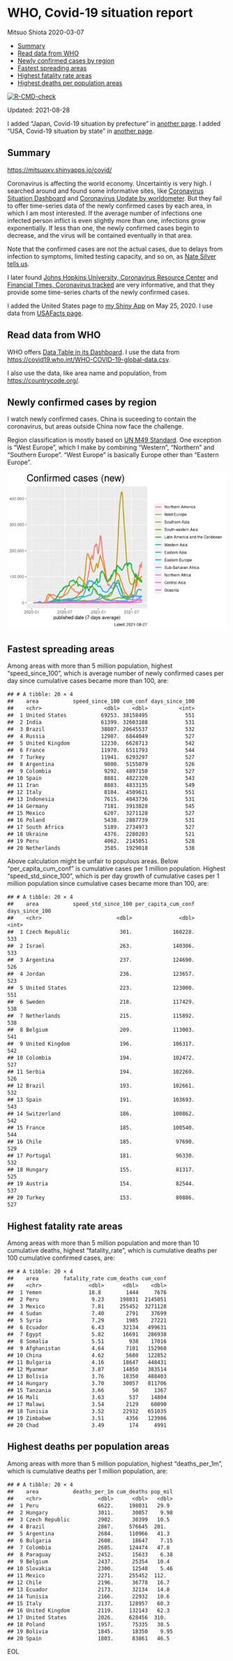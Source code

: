 WHO, Covid-19 situation report
================
Mitsuo Shiota
2020-03-07

-   [Summary](#summary)
-   [Read data from WHO](#read-data-from-who)
-   [Newly confirmed cases by region](#newly-confirmed-cases-by-region)
-   [Fastest spreading areas](#fastest-spreading-areas)
-   [Highest fatality rate areas](#highest-fatality-rate-areas)
-   [Highest deaths per population
    areas](#highest-deaths-per-population-areas)

<!-- badges: start -->

[![R-CMD-check](https://github.com/mitsuoxv/covid/workflows/R-CMD-check/badge.svg)](https://github.com/mitsuoxv/covid/actions)
<!-- badges: end -->

Updated: 2021-08-28

I added “Japan, Covid-19 situation by prefecture” in [another
page](Japan.md). I added “USA, Covid-19 situation by state” in [another
page](USA.md).

## Summary

<https://mitsuoxv.shinyapps.io/covid/>

Coronavirus is affecting the world economy. Uncertaintiy is very high. I
searched around and found some informative sites, like [Coronavirus
Situation
Dashboard](https://who.maps.arcgis.com/apps/opsdashboard/index.html#/c88e37cfc43b4ed3baf977d77e4a0667)
and [Coronavirus Update by
worldometer](https://www.worldometers.info/coronavirus/). But they fail
to offer time-series data of the newly confirmed cases by each area, in
which I am most interested. If the average number of infections one
infected person inflict is even slightly more than one, infections grow
exponentially. If less than one, the newly confirmed cases begin to
decrease, and the virus will be contained eventually in that area.

Note that the confirmed cases are not the actual cases, due to delays
from infection to symptoms, limited testing capacity, and so on, as
[Nate Silver tells
us](https://fivethirtyeight.com/features/coronavirus-case-counts-are-meaningless/).

I later found [Johns Hopkins University, Coronavirus Resource
Center](https://coronavirus.jhu.edu/) and [Financial Times, Coronavirus
tracked](https://www.ft.com/content/a26fbf7e-48f8-11ea-aeb3-955839e06441)
are very informative, and that they provide some time-series charts of
the newly confirmed cases.

I added the United States page to [my Shiny
App](https://mitsuoxv.shinyapps.io/covid/) on May 25, 2020. I use data
from [USAFacts
page](https://usafacts.org/visualizations/coronavirus-covid-19-spread-map/).

## Read data from WHO

WHO offers [Data Table in its Dashboard](https://covid19.who.int/table).
I use the data from
<https://covid19.who.int/WHO-COVID-19-global-data.csv>.

I also use the data, like area name and population, from
<https://countrycode.org/>.

## Newly confirmed cases by region

I watch newly confirmed cases. China is suceeding to contain the
coronavirus, but areas outside China now face the challenge.

Region classification is mostly based on [UN M49
Standard](https://unstats.un.org/unsd/methodology/m49/). One exception
is “West Europe”, which I make by combining “Western”, “Northern” and
“Southern Europe”. “West Europe” is basically Europe other than “Eastern
Europe”.

![](README_files/figure-gfm/chart-1.png)<!-- -->

## Fastest spreading areas

Among areas with more than 5 million population, highest
“speed\_since\_100”, which is average number of newly confirmed cases
per day since cumulative cases became more than 100, are:

    ## # A tibble: 20 × 4
    ##    area           speed_since_100 cum_conf days_since_100
    ##    <chr>                    <dbl>    <dbl>          <int>
    ##  1 United States           69253. 38158495            551
    ##  2 India                   61399. 32603188            531
    ##  3 Brazil                  38807. 20645537            532
    ##  4 Russia                  12987.  6844049            527
    ##  5 United Kingdom          12230.  6628713            542
    ##  6 France                  11970.  6511793            544
    ##  7 Turkey                  11941.  6293297            527
    ##  8 Argentina                9800.  5155079            526
    ##  9 Colombia                 9292.  4897150            527
    ## 10 Spain                    8881.  4822320            543
    ## 11 Iran                     8803.  4833135            549
    ## 12 Italy                    8184.  4509611            551
    ## 13 Indonesia                7615.  4043736            531
    ## 14 Germany                  7181.  3913828            545
    ## 15 Mexico                   6207.  3271128            527
    ## 16 Poland                   5438.  2887739            531
    ## 17 South Africa             5189.  2734973            527
    ## 18 Ukraine                  4376.  2280203            521
    ## 19 Peru                     4062.  2145051            528
    ## 20 Netherlands              3585.  1929018            538

Above calculation might be unfair to populous areas. Below
“per\_capita\_cum\_conf” is cumulative cases per 1 million population.
Highest “speed\_std\_since\_100”, which is per day growth of cumulative
cases per 1 million population since cumulative cases became more than
100, are:

    ## # A tibble: 20 × 4
    ##    area           speed_std_since_100 per_capita_cum_conf days_since_100
    ##    <chr>                        <dbl>               <dbl>          <int>
    ##  1 Czech Republic                301.             160228.            533
    ##  2 Israel                        263.             140306.            533
    ##  3 Argentina                     237.             124690.            526
    ##  4 Jordan                        236.             123657.            523
    ##  5 United States                 223.             123000.            551
    ##  6 Sweden                        218.             117429.            538
    ##  7 Netherlands                   215.             115892.            538
    ##  8 Belgium                       209.             113003.            541
    ##  9 United Kingdom                196.             106317.            542
    ## 10 Colombia                      194.             102472.            527
    ## 11 Serbia                        194.             102269.            526
    ## 12 Brazil                        193.             102661.            532
    ## 13 Spain                         191.             103693.            543
    ## 14 Switzerland                   186.             100862.            542
    ## 15 France                        185.             100540.            544
    ## 16 Chile                         185.              97690.            529
    ## 17 Portugal                      181.              96330.            532
    ## 18 Hungary                       155.              81317.            525
    ## 19 Austria                       154.              82544.            537
    ## 20 Turkey                        153.              80886.            527

## Highest fatality rate areas

Among areas with more than 5 million population and more than 10
cumulative deaths, highest “fatality\_rate”, which is cumulative deaths
per 100 cumulative confirmed cases, are:

    ## # A tibble: 20 × 4
    ##    area        fatality_rate cum_deaths cum_conf
    ##    <chr>               <dbl>      <dbl>    <dbl>
    ##  1 Yemen               18.8        1444     7676
    ##  2 Peru                 9.23     198031  2145051
    ##  3 Mexico               7.81     255452  3271128
    ##  4 Sudan                7.40       2791    37699
    ##  5 Syria                7.29       1985    27221
    ##  6 Ecuador              6.43      32134   499631
    ##  7 Egypt                5.82      16691   286938
    ##  8 Somalia              5.51        938    17016
    ##  9 Afghanistan          4.64       7101   152960
    ## 10 China                4.62       5680   122852
    ## 11 Bulgaria             4.16      18647   448431
    ## 12 Myanmar              3.87      14850   383514
    ## 13 Bolivia              3.76      18350   488403
    ## 14 Hungary              3.70      30057   811706
    ## 15 Tanzania             3.66         50     1367
    ## 16 Mali                 3.63        537    14804
    ## 17 Malawi               3.54       2129    60090
    ## 18 Tunisia              3.52      22932   651035
    ## 19 Zimbabwe             3.51       4356   123986
    ## 20 Chad                 3.49        174     4991

## Highest deaths per population areas

Among areas with more than 5 million population, highest
“deaths\_per\_1m”, which is cumulative deaths per 1 million population,
are:

    ## # A tibble: 20 × 4
    ##    area           deaths_per_1m cum_deaths pop_mil
    ##    <chr>                  <dbl>      <dbl>   <dbl>
    ##  1 Peru                   6622.     198031   29.9 
    ##  2 Hungary                3011.      30057    9.98
    ##  3 Czech Republic         2902.      30399   10.5 
    ##  4 Brazil                 2867.     576645  201.  
    ##  5 Argentina              2684.     110966   41.3 
    ##  6 Bulgaria               2608.      18647    7.15
    ##  7 Colombia               2605.     124474   47.8 
    ##  8 Paraguay               2452.      15633    6.38
    ##  9 Belgium                2437.      25354   10.4 
    ## 10 Slovakia               2300.      12548    5.46
    ## 11 Mexico                 2271.     255452  112.  
    ## 12 Chile                  2196.      36778   16.7 
    ## 13 Ecuador                2173.      32134   14.8 
    ## 14 Tunisia                2166.      22932   10.6 
    ## 15 Italy                  2137.     128957   60.3 
    ## 16 United Kingdom         2119.     132143   62.3 
    ## 17 United States          2026.     628456  310.  
    ## 18 Poland                 1957.      75335   38.5 
    ## 19 Bolivia                1845.      18350    9.95
    ## 20 Spain                  1803.      83861   46.5

EOL
